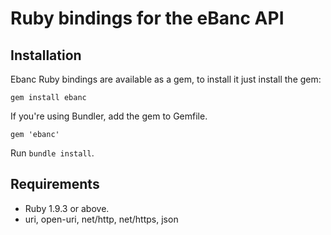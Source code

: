 Ruby bindings for the eBanc API
===============================

Installation
------------

Ebanc Ruby bindings are available as a gem, to install it just install the gem:

    gem install ebanc

If you're using Bundler, add the gem to Gemfile.

    gem 'ebanc'
Run `bundle install`.

Requirements
------------

* Ruby 1.9.3 or above.
* uri, open-uri, net/http, net/https, json